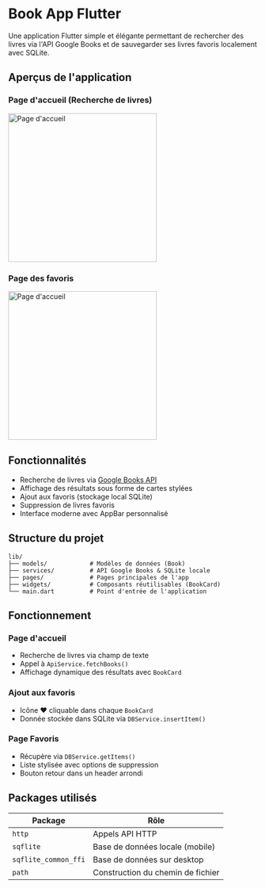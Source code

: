 # Book App Flutter

Une application Flutter simple et élégante permettant de rechercher des livres via l'API Google Books et de sauvegarder ses livres favoris localement avec SQLite.



## Aperçus de l'application

### Page d'accueil (Recherche de livres)

<img src="home_page.png" alt="Page d'accueil" width="300"/>

### Page des favoris

<img src="home_favoris.png" alt="Page d'accueil" width="300"/>



## Fonctionnalités

* Recherche de livres via [Google Books API](https://developers.google.com/books/)
* Affichage des résultats sous forme de cartes stylées
* Ajout aux favoris (stockage local SQLite)
* Suppression de livres favoris
* Interface moderne avec AppBar personnalisé



## Structure du projet

```
lib/
├── models/            # Modèles de données (Book)
├── services/          # API Google Books & SQLite locale
├── pages/             # Pages principales de l'app
├── widgets/           # Composants réutilisables (BookCard)
└── main.dart          # Point d'entrée de l'application
```



## Fonctionnement

### Page d'accueil

* Recherche de livres via champ de texte
* Appel à `ApiService.fetchBooks()`
* Affichage dynamique des résultats avec `BookCard`

### Ajout aux favoris

* Icône ❤️ cliquable dans chaque `BookCard`
* Donnée stockée dans SQLite via `DBService.insertItem()`

### Page Favoris

* Récupère via `DBService.getItems()`
* Liste stylisée avec options de suppression
* Bouton retour dans un header arrondi



## Packages utilisés

| Package              | Rôle                              |
| -------------------- | --------------------------------- |
| `http`               | Appels API HTTP                   |
| `sqflite`            | Base de données locale (mobile)   |
| `sqflite_common_ffi` | Base de données sur desktop       |
| `path`               | Construction du chemin de fichier |

